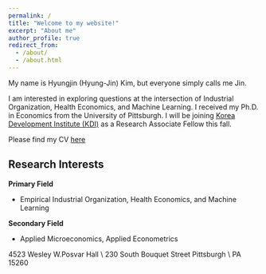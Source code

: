 ```yaml
---
permalink: /
title: "Welcome to my website!"
excerpt: "About me"
author_profile: true
redirect_from: 
  - /about/
  - /about.html
---
```



My name is Hyungjin (Hyung-Jin) Kim, but everyone simply calls me Jin. 

I am interested in exploring questions at the intersection of Industrial Organization, Health Economics, and Machine Learning. I received my Ph.D. in Economics from the University of Pittsburgh. I will be joining [Korea Development Institute (KDI)](https://www.kdi.re.kr/eng/) as a Research Associate Fellow this fall.

Please find my CV [here](https://www.dropbox.com/scl/fi/3115ihdkydrrqj4yoband/CV_HJ_Kim.pdf?rlkey=7iy8c5wu03mzavgt6czom6i3d&dl=0)

<h2>Research Interests</h2>

 <strong>Primary Field</strong>
 - Empirical Industrial Organization, Health Economics, and Machine Learning

 <strong>Secondary Field</strong>
 - Applied Microeconomics, Applied Econometrics


4523 Wesley W.Posvar Hall \\
230 South Bouquet Street Pittsburgh \\
PA 15260
